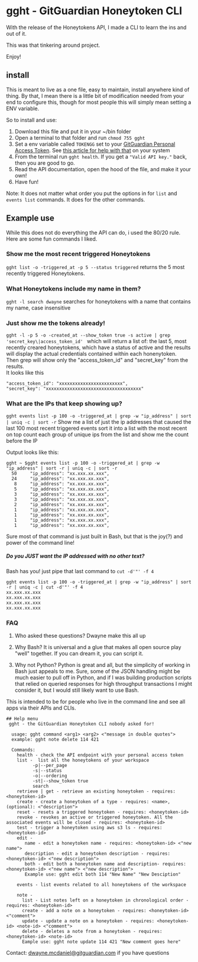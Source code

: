 # gght - GitGuardian Honeytoken CLI

With the release of the Honeytokens API, I made a CLI to learn the ins and out of it. 

This was that tinkering around project. 

Enjoy!  


## install

This is meant to live as a one file, easy to maintain, install anywhere kind of thing. By that, I mean there is a little bit of modification needed from your end to configure this, though for most people this will simply mean setting a ENV variable. 

So to install and use:

1. Download this file and put it in your ~/bin folder
2. Open a terminal to that folder and run `chmod 755 gght`
3. Set a env variable called `TOKENGG` set to your [GitGuardian Personal Access Token](https://docs.gitguardian.com/api-docs/personal-access-tokens). See [this article for help with that](https://unix.stackexchange.com/questions/117467/how-to-permanently-set-environmental-variables) on your system
4. From the terminal run `gght health`. If you get a `"Valid API key."` back, then you are good to go. 
5. Read the API documentation, open the hood of the file, and make it your own! 
6. Have fun!

Note: It does not matter what order you put the options in for `list` and `events list` commands.  It does for the other commands.  


## Example use
While this does not do everything the API can do, i used the 80/20 rule. 
Here are some fun commands I liked.

### Show me the most recent triggered Honeytokens
`gght list -o -triggered_at -p 5 --status triggered`
returns the 5 most recently triggered Honeytokens.


### What Honeytokens include my name in them?
`gght -l search dwayne`
searches for honeytokens with a name that contains my name, case insensitive

### Just show me the tokens already!
`gght -l -p 5 -o -created_at --show_token true -s active | grep 'secret_key\|access_token_id' `
which will return a list of:
the last 5, most recently creared honeytokens,
 which have a status of active
  and the results will display the actual credentials contained within each honenytoken.  
  Then grep will show only the  "access_token_id" and "secret_key" from the results.  
    It looks like this

```
"access_token_id": "xxxxxxxxxxxxxxxxxxxxxxxx",
"secret_key": "xxxxxxxxxxxxxxxxxxxxxxxxxxxxxxxxxxxx"
```

### What are the IPs that keep showing up?
`gght events list -p 100 -o -triggered_at | grep -w "ip_address" | sort | uniq -c | sort -r`
Show me a list of 
  just the ip addresses 
    that caused the last 100 
      most recent triggered events
    sort it into a list with the most recent on top
  count each group of unique ips from the list
and show me the count before the IP 

Output looks like this:

```
gght ~ $gght events list -p 100 -o -triggered_at | grep -w "ip_address" | sort -r | uniq -c | sort -r      
  50     "ip_address": "xx.xxx.xx.xxx",
  24     "ip_address": "xx.xxx.xx.xxx",
   8     "ip_address": "xx.xxx.xx.xxx",
   5     "ip_address": "xx.xxx.xx.xxx",
   3     "ip_address": "xx.xxx.xx.xxx",
   3     "ip_address": "xx.xxx.xx.xxx",
   2     "ip_address": "xx.xxx.xx.xxx",
   1     "ip_address": "xx.xxx.xx.xxx",
   1     "ip_address": "xx.xxx.xx.xxx",
   1     "ip_address": "xx.xxx.xx.xxx",
   1     "ip_address": "xx.xxx.xx.xxx",

```
Sure most of that command is just built in Bash, but that is the joy(?) and power of the command line! 

##### Do you JUST want the IP addressed with no other text?
Bash has you!
just pipe that last command to `cut -d'"' -f 4`

```
gght events list -p 100 -o -triggered_at | grep -w "ip_address" | sort -r | uniq -c | cut -d'"' -f 4 
xx.xxx.xx.xxx
xx.xxx.xx.xxx
xx.xxx.xx.xxx
xx.xxx.xx.xxx
```
### FAQ

1. Who asked these questions?
Dwayne make this all up

2. Why Bash?
It is universal and a glue that makes all open source play "well" together. If you can dream it, you can script it. 

3. Why not Python?
Python is great and all, but the simplicity of working in Bash just appeals to me. Sure, some of the JSON handling might be much easier to pull off in Python, and if I was building production scripts that relied on queried responses for high throughput transactions I might consider it, but I would still likely want to use Bash. 

This is intended to be for people who live in the command line and see all apps via their APIs and CLIs.  


```
## Help menu
 gght - the GitGuardian Honeytoken CLI nobody asked for!

  usage: gght command <arg1> <arg2> <"message in double quotes">
  example: gght note delete 114 421 

  Commands:
    health - check the API endpoint with your personal access token
    list -  list all the honeytokens of your workspace 
          -p|--per_page 
          -s|--status
          -o|--ordering
          -st|--show_token true
          search            
    retrieve | get - retrieve an existing honeytoken - requires: <honeytoken-id>
    create - create a honeytoken of a type - requires: <name>, (optional): <"description">
    reset - resets a triggered honeytoken - requires: <honeytoken-id>
    revoke - revokes an active or triggered honeytoken. All the associated events will be closed - requires: <honeytoken-id>
    test - trigger a honeytoken using aws s3 ls - requires: <honeytoken-id>
    edit -
       name - edit a honeytoken name - requires: <honeytoken-id> <"new name">
       description - edit a honeytoken description - requires: <honeytoken-id> <"new description">
       both - edit both a honeytoken name and description- requires: <honeytoken-id> <"new name"> <"new description">
       Example use: gght edit both 114 "New Name" "New Desciption"
    
    events - list events related to all honeytokens of the workspace

    note - 
      list - List notes left on a honeytoken in chronological order - requires: <honeytoken-id>
      create - add a note on a honeytoken - requires: <honeytoken-id> <"comment">
      update - update a note on a honeytoken - requires: <honeytoken-id> <note-id> <"comment">
      delete - deletes a note from a honeytoken - requires: <honeytoken-id> <note-id>
      Eample use: gght note update 114 421 "New comment goes here"

```

Contact: dwayne.mcdaniel@gitguardian.com if you have questions
    
